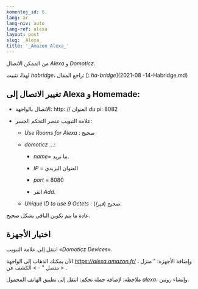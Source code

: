 ```yaml
---
komentoj_id: 6.
lang: ar
lang-niv: auto
lang-ref: alexa
layout: post
slug: _Alexa_
title: '_Amazon Alexa_'
---
```


من الممكن الاتصال _Alexa_ و _Domoticz_.

لهذا، تثبيت _habridge_، راجع المقال:
[: _ha-bridge_](2021-08 -14-Habridge.md)


## تغيير الاتصال إلى Alexa و Homemade:
- الاتصال بالواجهة: http: // العنوان _du_ pi: 8082 


- علامة التبويب عنصر التحكم الجسر:


  - _Use Rooms for Alexa_ : صحيح


  - _domoticz_  ...: 


    - _name=_ ما نريد.


    - _IP_ = العنوان البريدي


    - _port_ = 8080


    - انقر _Add_.


  - _Unique ID to use 9 Octets_ : صحيح (_فيرا_).


    
عادة ما يتم تكوين الباقي بشكل صحيح.

## اختيار الأجهزة
انتقل إلى علامة التبويب _«Domoticz Devices»_.

الآن يمكنك الذهاب إلى الواجهة  _https://alexa.amazon.fr/_ ، وإضافة الأجهزة: 
 " منزل متصل " - >  الكشف عن > . 

ملاحظة: لإضافة جملة تحكم:
انتقل إلى تطبيق الهاتف المحمول _alexa_، وإنشاء روتين.



